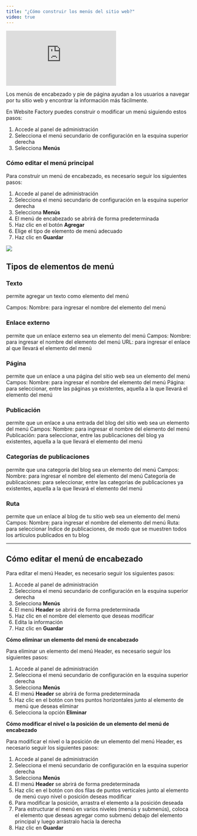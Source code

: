 ```yaml
---
title: "¿Cómo construir los menús del sitio web?"
video: true
---
```


<div class="aspect-w-16 aspect-h-9">
  <iframe src="https://www.youtube.com/embed/DZx1QC1BVAU" frameborder="0" allow="accelerometer; autoplay; clipboard-write; encrypted-media; gyroscope; picture-in-picture" allowfullscreen></iframe>
</div>

Los menús de encabezado y pie de página ayudan a los usuarios a navegar por tu sitio web y encontrar la información más fácilmente.

En Website Factory puedes construir o modificar un menú siguiendo estos pasos:

1) Accede al panel de administración
2) Selecciona el menú secundario de configuración en la esquina superior derecha
3) Selecciona **Menús**

### Cómo editar el menú principal

Para construir un menú de encabezado, es necesario seguir los siguientes pasos:

1) Accede al panel de administración
2) Selecciona el menú secundario de configuración en la esquina superior derecha
3) Selecciona **Menús**
4) El menú de encabezado se abrirá de forma predeterminada
5) Haz clic en el botón **Agregar**
6) Elige el tipo de elemento de menú adecuado
7) Haz clic en **Guardar**

<a href="/build/help/001.png">
    <img src="/build/help/001.png" />
</a>

## Tipos de elementos de menú

### Texto
permite agregar un texto como elemento del menú

Campos:
Nombre: para ingresar el nombre del elemento del menú

### Enlace externo
permite que un enlace externo sea un elemento del menú
Campos:
Nombre: para ingresar el nombre del elemento del menú
URL: para ingresar el enlace al que llevará el elemento del menú

### Página
permite que un enlace a una página del sitio web sea un elemento del menú
Campos:
Nombre: para ingresar el nombre del elemento del menú
Página: para seleccionar, entre las páginas ya existentes, aquella a la que llevará el elemento del menú

### Publicación
permite que un enlace a una entrada del blog del sitio web sea un elemento del menú
Campos:
Nombre: para ingresar el nombre del elemento del menú
Publicación: para seleccionar, entre las publicaciones del blog ya existentes, aquella a la que llevará el elemento del menú

### Categorías de publicaciones
permite que una categoría del blog sea un elemento del menú
Campos:
Nombre: para ingresar el nombre del elemento del menú
Categoría de publicaciones: para seleccionar, entre las categorías de publicaciones ya existentes, aquella a la que llevará el elemento del menú

### Ruta
permite que un enlace al blog de tu sitio web sea un elemento del menú
Campos:
Nombre: para ingresar el nombre del elemento del menú
Ruta: para seleccionar Índice de publicaciones, de modo que se muestren todos los artículos publicados en tu blog

---

## Cómo editar el menú de encabezado

Para editar el menú Header, es necesario seguir los siguientes pasos:

1) Accede al panel de administración
2) Selecciona el menú secundario de configuración en la esquina superior derecha
3) Selecciona **Menús**
4) El menú **Header** se abrirá de forma predeterminada
5) Haz clic en el nombre del elemento que deseas modificar
6) Edita la información
7) Haz clic en **Guardar**

**Cómo eliminar un elemento del menú de encabezado**

Para eliminar un elemento del menú Header, es necesario seguir los siguientes pasos:

1) Accede al panel de administración
2) Selecciona el menú secundario de configuración en la esquina superior derecha
3) Selecciona **Menús**
4) El menú **Header** se abrirá de forma predeterminada
5) Haz clic en el botón con tres puntos horizontales junto al elemento de menú que deseas eliminar
6) Selecciona la opción **Eliminar**

**Cómo modificar el nivel o la posición de un elemento del menú de encabezado**

Para modificar el nivel o la posición de un elemento del menú Header, es necesario seguir los siguientes pasos:

1) Accede al panel de administración
2) Selecciona el menú secundario de configuración en la esquina superior derecha
3) Selecciona **Menús**
4) El menú **Header** se abrirá de forma predeterminada
5) Haz clic en el botón con dos filas de puntos verticales junto al elemento de menú cuyo nivel o posición deseas modificar
6) Para modificar la posición, arrastra el elemento a la posición deseada
7) Para estructurar el menú en varios niveles (menús y submenús), coloca el elemento que deseas agregar como submenú debajo del elemento principal y luego arrástralo hacia la derecha
8) Haz clic en **Guardar**
